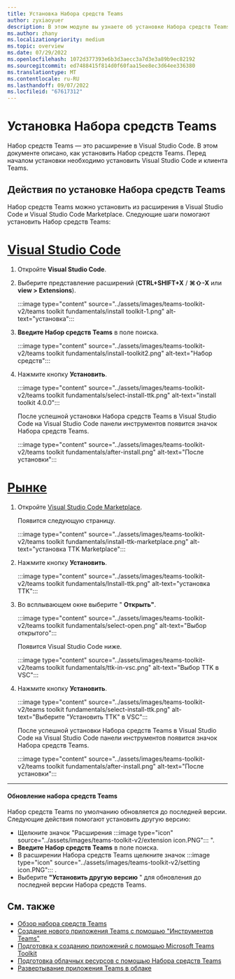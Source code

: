 ```yaml
---
title: Установка Набора средств Teams
author: zyxiaoyuer
description: В этом модуле вы узнаете об установке Набора средств Teams
ms.author: zhany
ms.localizationpriority: medium
ms.topic: overview
ms.date: 07/29/2022
ms.openlocfilehash: 1072d377393e6b3d3aecc3a7d3e3a89b9ec82192
ms.sourcegitcommit: ed7488415f814d0f60faa15ee8ec3d64ee336380
ms.translationtype: MT
ms.contentlocale: ru-RU
ms.lasthandoff: 09/07/2022
ms.locfileid: "67617312"
---
```

# <a name="install-teams-toolkit"></a>Установка Набора средств Teams

Набор средств Teams — это расширение в Visual Studio Code. В этом документе описано, как установить Набор средств Teams. Перед началом установки необходимо установить Visual Studio Code и клиента Teams.

## <a name="steps-to-install-teams-toolkit"></a>Действия по установке Набора средств Teams

Набор средств Teams можно установить из расширения в Visual Studio Code и Visual Studio Code Marketplace. Следующие шаги помогают установить Набор средств Teams:

# <a name="visual-studio-code"></a>[Visual Studio Code](#tab/vscode)

1. Откройте **Visual Studio Code**.
1. Выберите представление расширений (**CTRL+SHIFT+X** / **⌘⇧-X** или **view > Extensions**).

   :::image type="content" source="../assets/images/teams-toolkit-v2/teams toolkit fundamentals/install toolkit-1.png" alt-text="установка":::

1. **Введите Набор средств Teams** в поле поиска.

   :::image type="content" source="../assets/images/teams-toolkit-v2/teams toolkit fundamentals/install-toolkit2.png" alt-text="Набор средств":::

1. Нажмите кнопку **Установить**.
  
   :::image type="content" source="../assets/images/teams-toolkit-v2/teams toolkit fundamentals/select-install-ttk.png" alt-text="install toolkit 4.0.0":::

   После успешной установки Набора средств Teams в Visual Studio Code на Visual Studio Code панели инструментов появится значок Набора средств Teams.

   :::image type="content" source="../assets/images/teams-toolkit-v2/teams toolkit fundamentals/after-install.png" alt-text="После установки":::

# <a name="marketplace"></a>[Рынке](#tab/marketplace)

1. Откройте [Visual Studio Code Marketplace](https://marketplace.visualstudio.com/items?itemName=TeamsDevApp.ms-teams-vscode-extension).

   Появится следующую страницу.

   :::image type="content" source="../assets/images/teams-toolkit-v2/teams toolkit fundamentals/install-ttk-marketplace.png" alt-text="установка TTK Marketplace":::

1. Нажмите кнопку **Установить**.

   :::image type="content" source="../assets/images/teams-toolkit-v2/teams toolkit fundamentals/Install-ttk.png" alt-text="установка TTK":::

1. Во всплывающем окне выберите " **Открыть"**.

   :::image type="content" source="../assets/images/teams-toolkit-v2/teams toolkit fundamentals/select-open.png" alt-text="Выбор открытого":::

   Появится Visual Studio Code ниже.

   :::image type="content" source="../assets/images/teams-toolkit-v2/teams toolkit fundamentals/ttk-in-vsc.png" alt-text="Выбор TTK в VSC":::

1. Нажмите кнопку **Установить**.

   :::image type="content" source="../assets/images/teams-toolkit-v2/teams toolkit fundamentals/select-install-ttk.png" alt-text="Выберите &quot;Установить TTK&quot; в VSC":::

   После успешной установки Набора средств Teams в Visual Studio Code на Visual Studio Code панели инструментов появится значок Набора средств Teams.

   :::image type="content" source="../assets/images/teams-toolkit-v2/teams toolkit fundamentals/after-install.png" alt-text="После установки":::

---

#### <a name="upgrade-teams-toolkit"></a>Обновление набора средств Teams

Набор средств Teams по умолчанию обновляется до последней версии. Следующие действия помогают установить другую версию:

* Щелкните значок "Расширения :::image type="icon" source="../assets/images/teams-toolkit-v2/extension icon.PNG"::: ".
* **Введите Набор средств Teams** в поле поиска.
* В расширении Набора средств Teams щелкните значок :::image type="icon" source="../assets/images/teams-toolkit-v2/setting icon.PNG"::: .
* Выберите **"Установить другую версию** " для обновления до последней версии Набора средств Teams.

## <a name="see-also"></a>См. также

* [Обзор набора средств Teams](explore-Teams-Toolkit.md)
* [Создание нового приложения Teams с помощью "Инструментов Teams"](create-new-project.md)
* [Подготовка к созданию приложений с помощью Microsoft Teams Toolkit](build-environments.md)
* [Подготовка облачных ресурсов с помощью Набора средств Teams](provision.md)
* [Развертывание приложения Teams в облаке](deploy.md)
